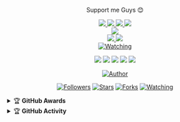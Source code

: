 <p align="center">
Support me Guys 😊 
</p>
<p align="center">
  <a href="https://instagram.com/ground67"><img src="https://img.shields.io/badge/Instagram-E4405F?style=for-the-badge&logo=instagram&logoColor=white"/> 
  <a href="https://wa.me/0"><img src="https://img.shields.io/badge/WhatsApp-25D366?style=for-the-badge&logo=whatsapp&logoColor=white" />
  <a href="https://www.facebook.com/profile.php?id=100"><img src="https://img.shields.io/badge/Facebook-%234267B2.svg?&style=for-the-badge&logo=facebook&logoColor=white" />
  <a href="https://t.me/ground67"><img src="https://img.shields.io/badge/Telegram-%230088cc.svg?&style=for-the-badge&logo=telegram&logoColor=white" /> <br>
  <a href="https://youtu.be/WgeItwiifYs"><img src="https://img.shields.io/badge/YouTube-ground67-ff0000?style=for-the-badge&logo=youtube&logoColor=ff0000&link=https://youtube.com/channel/" /><br>
  <a name=ground67&label=VIEWS&style=flat-square&color=orange" />
  <a href="https://github.com/ground67"><img src="https://img.shields.io/badge/-GitHub-black?style=flat-square&logo=github" /> 
  <a href="https://youtube.com/channel/"><img src="https://img.shields.io/youtube/channel/subscribers/?style=social" /> <br>
  <a href="https://komarev.com/ghpvc/?username=inirey&color=blue&style=flat-square&label=Profile+Views"><img title="Watching" src="https://komarev.com/ghpvc/?username=ground67&color=blue&style=flat-square&label=Profile+View"></a>
</p>

<p align="center">
    <img src="https://img.shields.io/badge/OS-Linux-blue?&logo=Linux" />
    <img src="https://img.shields.io/badge/OS-Windows-blue?&logo=Windows" />
    <img src="https://img.shields.io/badge/IDE-Xcode-blue?&logo=xcode" />
    <img src="https://img.shields.io/badge/Text%20Editor-Visual%20Studio%20Code-blue?&logo=visual%20studio%20code&logoColor=blue" />
    <img src="https://img.shields.io/badge/Sublime%20Text-gray?&logo=Sublime-Text" />
</p>

<p align="center">
<a href="https://github.com/ground67"><img title="Author" src="https://img.shields.io/badge/Author-GROUND67-orange.svg?style=for-the-badge&logo=github"></a>
</p>
<p align="center">
<a href="https://github.com/ground67/followers"><img title="Followers" src="https://img.shields.io/github/followers/ground67?color=blue&style=flat-square"></a>
<a href="https://github.com/ground67/megumikato2/stargazers/"><img title="Stars" src="https://img.shields.io/github/stars/ground67/ElainaBOT?color=red&style=flat-square"></a>
<a href="https://github.com/ground67/megumikato2/network/members"><img title="Forks" src="https://img.shields.io/github/forks/ground67/ElainaBOT?color=red&style=flat-square"></a>
<a href="https://github.com/ground67/megumikato2/watchers"><img title="Watching" src="https://img.shields.io/github/watchers/ground67/ElainaBOT?label=Watchers&color=blue&style=flat-square"></a>
</p>

<details>
    <summary>&#127942 <b>GitHub Awards</b></summary><br/>

![Github Trophy](https://github-profile-trophy.vercel.app/?username=ground67)

</details>

<details>
    <summary>&#127942 <b>GitHub Activity</b></summary><br/>

![Metrics](https://metrics.lecoq.io/ground67?template=classic&repositories.forks=true&languages=1&languages.colors=github&languages.threshold=0%25&config.timezone=Asia%2FSemarang)

